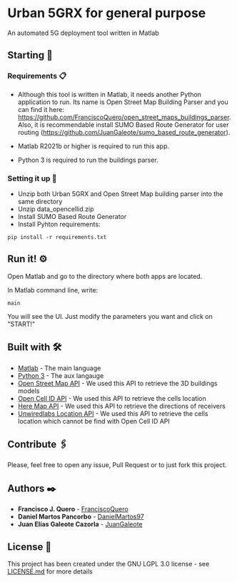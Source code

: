 # Urban 5GRX for general purpose
An automated 5G deployment tool written in Matlab

## Starting 🚀


### Requirements 📋

 - Although this  tool is written in Matlab, it needs another Python application to run. Its name is Open Street Map Building Parser and you can find it here: https://github.com/FranciscoQuero/open_street_maps_buildings_parser. Also, it is recommendable install SUMO Based Route Generator for user routing (https://github.com/JuanGaleote/sumo_based_route_generator).

 - Matlab R2021b or higher is required to run this app.
 - Python 3 is required to run the buildings parser.

### Setting it up 🔧

 - Unzip both Urban 5GRX and Open Street Map building parser into the same directory
 - Unzip data_opencellid.zip
 - Install SUMO Based Route Generator
 - Install Pyhton requirements:

```
pip install -r requirements.txt
```

## Run it! ⚙️

Open Matlab and go to the directory where both apps are located.

In Matlab command line, write:


```
main
```

You will see the UI. Just modify the parameters you want and click on "START!"



## Built with 🛠️

* [Matlab](https://www.mathworks.com/products/matlab.html) - The main language
* [Python 3](https://www.python.org/downloads/) - The aux langauge
* [Open Street Map API](https://wiki.openstreetmap.org/wiki/API_v0.6) - We used this API to retrieve the 3D buildings models
* [Open Cell ID API](http://wiki.opencellid.org/wiki/Main_Page) - We used this API to retrieve the cells location
* [Here Map API](https://developer.here.com/documentation) - We used this API to retrieve the directions of receivers
* [Unwiredlabs Location API](https://unwiredlabs.com/docs#geolocation) - We used this API to retrieve the cells location which cannot be find with Open Cell ID API

## Contribute 🖇️
Please, feel free to open any issue, Pull Request or to just fork this project.

## Authors ✒️

* **Francisco J. Quero** - [FranciscoQuero](https://github.com/FranciscoQuero)
* **Daniel Martos Pancorbo** - [DanielMartos97](https://github.com/DanielMartos97)
* **Juan Elías Galeote Cazorla** - [JuanGaleote](https://github.com/JuanGaleote)

## License 📄

This project has been created under the GNU LGPL 3.0 license - see [LICENSE.md](LICENSE.md) for more details


